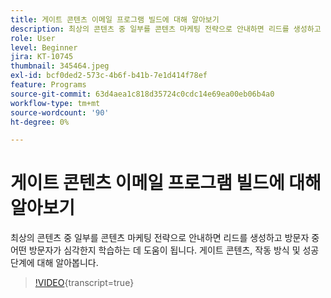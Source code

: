 ```yaml
---
title: 게이트 콘텐츠 이메일 프로그램 빌드에 대해 알아보기
description: 최상의 콘텐츠 중 일부를 콘텐츠 마케팅 전략으로 안내하면 리드를 생성하고 방문자 중 어떤 방문자가 심각한지 학습하는 데 도움이 됩니다. 게이트에 대해 알아보기... (설명은 60~160자 사이여야 함)
role: User
level: Beginner
jira: KT-10745
thumbnail: 345464.jpeg
exl-id: bcf0ded2-573c-4b6f-b41b-7e1d414f78ef
feature: Programs
source-git-commit: 63d4aea1c818d35724c0cdc14e69ea00eb06b4a0
workflow-type: tm+mt
source-wordcount: '90'
ht-degree: 0%

---
```


# 게이트 콘텐츠 이메일 프로그램 빌드에 대해 알아보기

최상의 콘텐츠 중 일부를 콘텐츠 마케팅 전략으로 안내하면 리드를 생성하고 방문자 중 어떤 방문자가 심각한지 학습하는 데 도움이 됩니다. 게이트 콘텐츠, 작동 방식 및 성공 단계에 대해 알아봅니다.

>[!VIDEO](https://video.tv.adobe.com/v/345464/?quality=12&learn=on){transcript=true}
